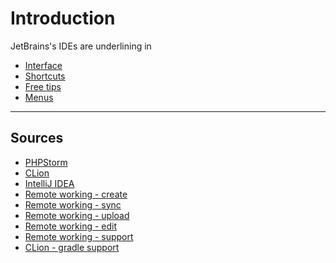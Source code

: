 # Introduction

JetBrains's IDEs are underlining in

* [Interface](presentation/interface.md)
* [Shortcuts](presentation/shortcuts.md)
* [Free tips](presentation/tips.md)
* [Menus](presentation/menus.md)

<hr class="sr">

## Sources

* [PHPStorm](https://www.jetbrains.com/help/phpstorm/quick-start-guide-phpstorm.html)
* [CLion](https://www.jetbrains.com/help/clion/installation-guide.html)
* [IntelliJ IDEA](https://www.jetbrains.com/help/idea/discover-intellij-idea.html)
* [Remote working - create](https://www.jetbrains.com/help/phpstorm/creating-a-remote-server-configuration.html)
* [Remote working - sync](https://www.jetbrains.com/help/phpstorm/configuring-synchronization-with-a-remote-host.html#server-access-config)
* [Remote working - upload](https://www.jetbrains.com/help/phpstorm/uploading-and-downloading-files.html#automaticUploadOnUpdate)
* [Remote working - edit](https://www.jetbrains.com/help/clion/editing-individual-files-on-remote-hosts.html)
* [Remote working - support](https://www.jetbrains.com/help/clion/remote-projects-support.html)
* [CLion - gradle support](https://www.jetbrains.com/help/clion/gradle-support.html#gradle-config)